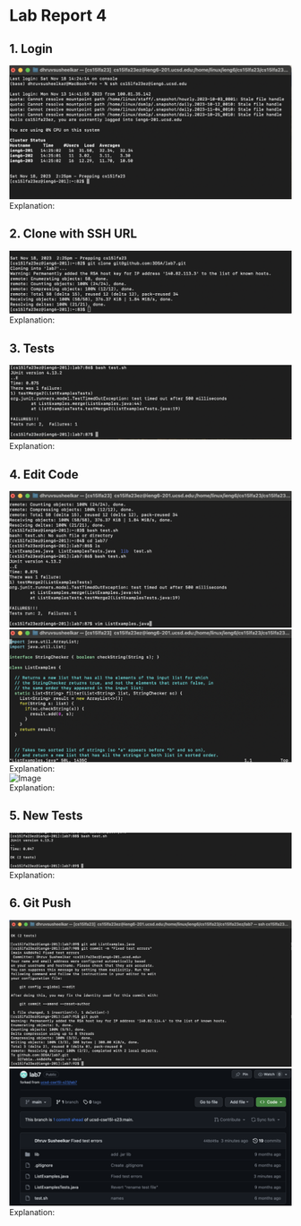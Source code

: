 # Lab Report 4  
## 1. Login  
![Image](Login.png)  
Explanation:  
## 2. Clone with SSH URL  
![Image](Clone.png)  
Explanation:  
## 3. Tests  
![Image](Tests.png)  
Explanation:  
## 4. Edit Code  
![Image](vim_open.png)  
![Image](vim_opened.png)  
Explanation:  
![Image](fixed_error.png)  
Explanation:  
## 5. New Tests  
![Image](fixed_tests.png)  
Explanation:  
## 6. Git Push  
![Image](gitpush.png)  
![Image](github_web.png)  
Explanation:  
